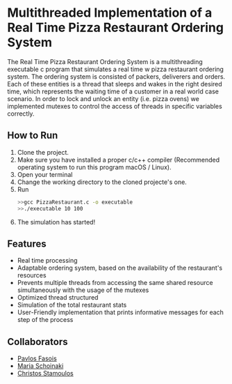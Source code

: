 # Multithreaded Implementation of a Real Time Pizza Restaurant Ordering System

The Real Time Pizza Restaurant Ordering System is a multithreading executable c program that simulates a real time  w pizza restaurant ordering system.
The ordering system is consisted of packers, deliverers and orders. Each of these entities is a thread that sleeps and wakes in the right desired time, which represents the waiting time of a customer in a real world case scenario. In order to lock and unlock an entity (i.e. pizza ovens)  we implemented mutexes to control the access of threads in specific variables correctly.

## How to Run
1. Clone the project.
2. Make sure you have installed a proper c/c++ compiler (Recommended operating system to run this program macOS / Linux).
3. Open your terminal
4. Change the working directory to the cloned projecte's one.
5. Run
   ```sh
   >>gcc PizzaRestaurant.c -o executable 
   >>./executable 10 100  
   ```
6. The simulation has started!


## Features
- Real time processing
- Adaptable ordering system, based on the availability of the restaurant's resources
- Prevents multiple threads from accessing the same shared resource simultaneously with the usage of the mutexes
- Optimized thread structured
- Simulation of the total restaurant stats
- User-Friendly implementation that prints informative messages for each step of the process


## Collaborators
- [Pavlos Fasois](https://github.com/PavlosFas13)
- [Maria Schoinaki](https://github.com/MariaSchoinaki)
- [Christos Stamoulos](https://github.com/ChristosStamoulos)
